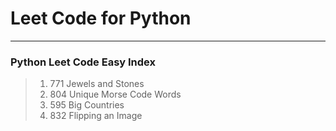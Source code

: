 # Leet Code for  Python
***
### Python Leet Code Easy Index
>1. 771 Jewels and Stones
>2. 804 Unique Morse Code Words
>3. 595 Big Countries
>4. 832 Flipping an Image